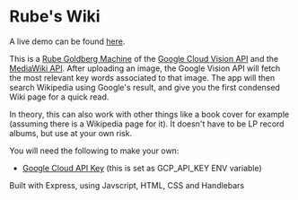 # Rube's Wiki

A live demo can be found [here](http://rubeswiki.glitch.me/).

This is a <a href="https://en.wikipedia.org/wiki/Rube_Goldberg_machine">Rube Goldberg Machine</a> of the <a href="https://cloud.google.com/vision/">Google Cloud Vision API</a> and the <a href="https://www.mediawiki.org/wiki/API:Main_page">MediaWiki API</a>. After uploading an image, the Google Vision API will fetch the most relevant key words associated to that image. The app will then search Wikipedia using Google's result, and give you the first condensed Wiki page for a quick read.

In theory, this can also work with other things like a book cover for example (assuming there is a Wikipedia page for it). It doesn't have to be LP record albums, but use at your own risk.

You will need the following to make your own:

- [Google Cloud API Key](https://cloud.google.com/docs/authentication/api-keys) (this is set as GCP_API_KEY ENV variable)


Built with Express, using Javscript, HTML, CSS and Handlebars 
